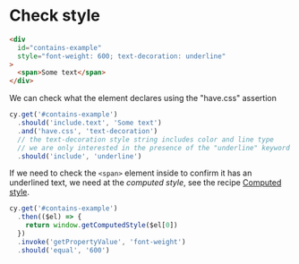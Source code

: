 # Check style

<!-- fiddle Check style -->

```html
<div
  id="contains-example"
  style="font-weight: 600; text-decoration: underline"
>
  <span>Some text</span>
</div>
```

We can check what the element declares using the "have.css" assertion

```js
cy.get('#contains-example')
  .should('include.text', 'Some text')
  .and('have.css', 'text-decoration')
  // the text-decoration style string includes color and line type
  // we are only interested in the presence of the "underline" keyword
  .should('include', 'underline')
```

If we need to check the `<span>` element inside to confirm it has an underlined text, we need at the _computed style_, see the recipe [Computed style](./computed-style.md).

```js
cy.get('#contains-example')
  .then(($el) => {
    return window.getComputedStyle($el[0])
  })
  .invoke('getPropertyValue', 'font-weight')
  .should('equal', '600')
```

<!-- fiddle-end -->

